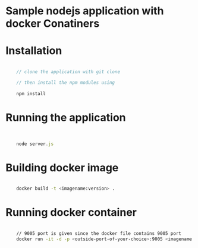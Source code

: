 # Sample nodejs application with docker Conatiners


# Installation


```javascript

    // clone the application with git clone

    // then install the npm modules using
     
    npm install


```


# Running the application


```javascript


    node server.js


```


# Building docker image

```bash

    docker build -t <imagename:version> .

```



# Running docker container


```bash

    // 9005 port is given since the docker file contains 9005 port
    docker run -it -d -p <outside-port-of-your-choice>:9005 <imagename:version>

```


